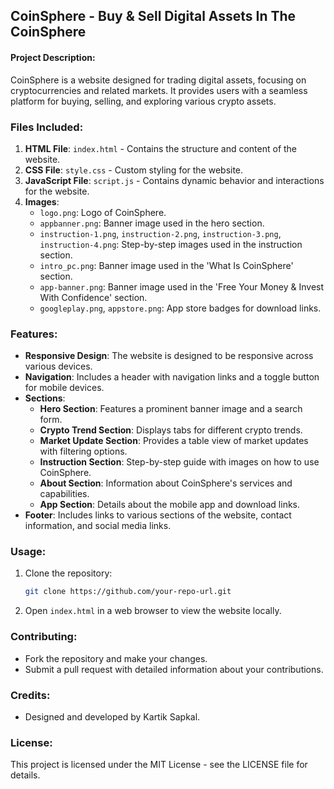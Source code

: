 ## CoinSphere - Buy & Sell Digital Assets In The CoinSphere

#### Project Description:
CoinSphere is a website designed for trading digital assets, focusing on cryptocurrencies and related markets. It provides users with a seamless platform for buying, selling, and exploring various crypto assets.

### Files Included:
1. **HTML File**: `index.html` - Contains the structure and content of the website.
2. **CSS File**: `style.css` - Custom styling for the website.
3. **JavaScript File**: `script.js` - Contains dynamic behavior and interactions for the website.
4. **Images**:
   - `logo.png`: Logo of CoinSphere.
   - `appbanner.png`: Banner image used in the hero section.
   - `instruction-1.png`, `instruction-2.png`, `instruction-3.png`, `instruction-4.png`: Step-by-step images used in the instruction section.
   - `intro_pc.png`: Banner image used in the 'What Is CoinSphere' section.
   - `app-banner.png`: Banner image used in the 'Free Your Money & Invest With Confidence' section.
   - `googleplay.png`, `appstore.png`: App store badges for download links.

### Features:
- **Responsive Design**: The website is designed to be responsive across various devices.
- **Navigation**: Includes a header with navigation links and a toggle button for mobile devices.
- **Sections**:
  - **Hero Section**: Features a prominent banner image and a search form.
  - **Crypto Trend Section**: Displays tabs for different crypto trends.
  - **Market Update Section**: Provides a table view of market updates with filtering options.
  - **Instruction Section**: Step-by-step guide with images on how to use CoinSphere.
  - **About Section**: Information about CoinSphere's services and capabilities.
  - **App Section**: Details about the mobile app and download links.
- **Footer**: Includes links to various sections of the website, contact information, and social media links.

### Usage:
1. Clone the repository:
   ```bash
   git clone https://github.com/your-repo-url.git
   ```

2. Open `index.html` in a web browser to view the website locally.

### Contributing:
- Fork the repository and make your changes.
- Submit a pull request with detailed information about your contributions.

### Credits:
- Designed and developed by Kartik Sapkal.

### License:
This project is licensed under the MIT License - see the LICENSE file for details.

